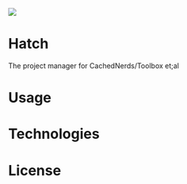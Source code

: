 <p align = "left"><img src="logo/src/egg.png" /></p>

# Hatch
The project manager for CachedNerds/Toolbox et;al

# Usage

# Technologies

# License
